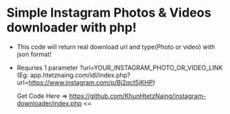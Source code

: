 # Simple Instagram Photos & Videos downloader with php!

- This code will return real download url and type(Photo or video) with json format!
- Requries 1 parameter ?url=YOUR_INSTAGRAM_PHOTO_OR_VIDEO_LINK
  (Eg: app.htetznaing.com/idl/index.php?url=https://www.instagram.com/p/Bj2qct5jKHP)
  
  Get Code Here => https://github.com/KhunHtetzNaing/instagram-downloader/index.php <=
